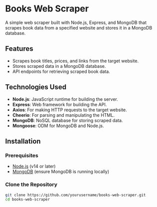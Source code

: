 # Books Web Scraper

A simple web scraper built with Node.js, Express, and MongoDB that scrapes book data from a specified website and stores it in a MongoDB database.

## Features

- Scrapes book titles, prices, and links from the target website.
- Stores scraped data in a MongoDB database.
- API endpoints for retrieving scraped book data.

## Technologies Used

- **Node.js**: JavaScript runtime for building the server.
- **Express**: Web framework for building the API.
- **Axios**: For making HTTP requests to the target website.
- **Cheerio**: For parsing and manipulating the HTML.
- **MongoDB**: NoSQL database for storing scraped data.
- **Mongoose**: ODM for MongoDB and Node.js.

## Installation

### Prerequisites

- [Node.js](https://nodejs.org/) (v14 or later)
- [MongoDB](https://www.mongodb.com/) (ensure MongoDB is running locally)

### Clone the Repository

```bash
git clone https://github.com/yourusername/books-web-scraper.git
cd books-web-scraper

